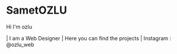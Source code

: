 # SametOZLU

Hi I'm ozlu

| I am a Web Designer
| Here you can find the projects
| Instagram : @ozlu_web
